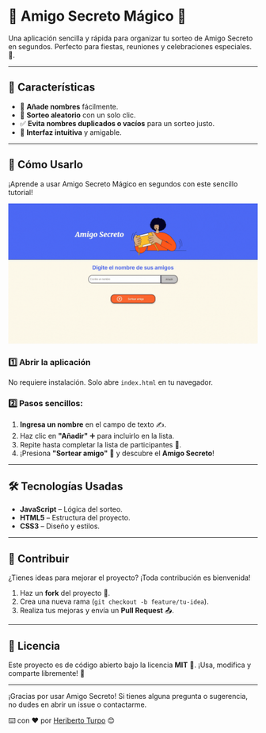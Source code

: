 
# 🎁 **Amigo Secreto Mágico** 🎉

Una aplicación sencilla y rápida para organizar tu sorteo de Amigo Secreto en segundos. Perfecto para fiestas, reuniones y celebraciones especiales. 🎉.

---

## 🚀 **Características**
- 📝 **Añade nombres** fácilmente.
- 🎲 **Sorteo aleatorio** con un solo clic.
- ✅ **Evita nombres duplicados o vacíos** para un sorteo justo.
- 🎨 **Interfaz intuitiva** y amigable.

---

## 📌 **Cómo Usarlo**

¡Aprende a usar Amigo Secreto Mágico en segundos con este sencillo tutorial!

![Tutorial Amigo Secreto Mágico](assets/tutorial/tutorial_amigo_secreto.gif)

### 1️⃣ **Abrir la aplicación**
No requiere instalación. Solo abre `index.html` en tu navegador.

### 2️⃣ **Pasos sencillos:**
1. **Ingresa un nombre** en el campo de texto ✍️. 
2. Haz clic en **"Añadir"** ➕ para incluirlo en la lista.  
3. Repite hasta completar la lista de participantes 🎊. 
4. ¡Presiona **"Sortear amigo"** 🎉 y descubre el **Amigo Secreto**!  

---

## 🛠️ **Tecnologías Usadas**
- **JavaScript** – Lógica del sorteo.  
- **HTML5**  – Estructura del proyecto.  
- **CSS3** – Diseño y estilos.  

---

## 🤝 **Contribuir**  
¿Tienes ideas para mejorar el proyecto? ¡Toda contribución es bienvenida!  
1. Haz un **fork** del proyecto 🍴.  
2. Crea una nueva rama (`git checkout -b feature/tu-idea`).  
3. Realiza tus mejoras y envía un **Pull Request** 📤. 

---

## 📜 **Licencia**  
Este proyecto es de código abierto bajo la licencia **MIT** 📜. ¡Usa, modifica y comparte libremente! 💙  

---

¡Gracias por usar Amigo Secreto! Si tienes alguna pregunta o sugerencia, no dudes en abrir un issue o contactarme. 

⌨️ con ❤️ por [Heriberto Turpo](https://github.com/herbertturpo) 😊

